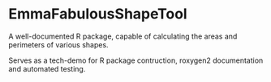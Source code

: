 # EmmaFabulousShapeTool
A well-documented R package, capable of calculating the areas and perimeters of various shapes.

Serves as a tech-demo for R package contruction, roxygen2 documentation and automated testing.
